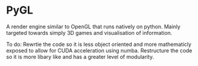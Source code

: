 # PyGL
A render engine similar to OpenGL that runs natively on python. Mainly targeted towards simply 3D games and visualisation of information.

To do:
    Rewrtie the code so it is less object oriented and more mathematicly exposed to allow for CUDA acceleration using numba.
    Restructure the code so it is more libary like and has a greater level of modularity.
